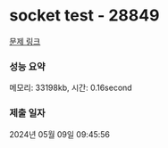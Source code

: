 # socket test - 28849 

[문제 링크](https://loki-channel.dev.goorm.io/exam/8493/socket-test/quiz/1) 

### 성능 요약

메모리: 33198kb, 시간: 0.16second

### 제출 일자

2024년 05월 09일 09:45:56


